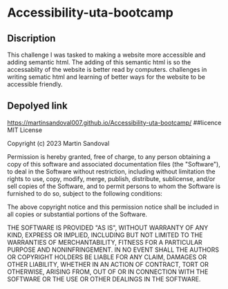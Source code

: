 # Accessibility-uta-bootcamp
## Discription 
This challenge I was tasked to making a website more accessible and adding semantic html. 
The adding of this semantic html is so the accessablity of the website is better read by computers.
challenges in writing sematic html and learning of better ways for the website to be accessible friendly.
## Depolyed link
https://martinsandoval007.github.io/Accessibility-uta-bootcamp/
##licence
MIT License

Copyright (c) 2023 Martin Sandoval

Permission is hereby granted, free of charge, to any person obtaining a copy
of this software and associated documentation files (the "Software"), to deal
in the Software without restriction, including without limitation the rights
to use, copy, modify, merge, publish, distribute, sublicense, and/or sell
copies of the Software, and to permit persons to whom the Software is
furnished to do so, subject to the following conditions:

The above copyright notice and this permission notice shall be included in all
copies or substantial portions of the Software.

THE SOFTWARE IS PROVIDED "AS IS", WITHOUT WARRANTY OF ANY KIND, EXPRESS OR
IMPLIED, INCLUDING BUT NOT LIMITED TO THE WARRANTIES OF MERCHANTABILITY,
FITNESS FOR A PARTICULAR PURPOSE AND NONINFRINGEMENT. IN NO EVENT SHALL THE
AUTHORS OR COPYRIGHT HOLDERS BE LIABLE FOR ANY CLAIM, DAMAGES OR OTHER
LIABILITY, WHETHER IN AN ACTION OF CONTRACT, TORT OR OTHERWISE, ARISING FROM,
OUT OF OR IN CONNECTION WITH THE SOFTWARE OR THE USE OR OTHER DEALINGS IN THE
SOFTWARE.
